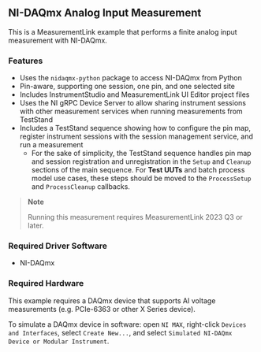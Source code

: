 ## NI-DAQmx Analog Input Measurement

This is a MeasurementLink example that performs a finite analog input
measurement with NI-DAQmx.

### Features

- Uses the `nidaqmx-python` package to access NI-DAQmx from Python
- Pin-aware, supporting one session, one pin, and one selected site
- Includes InstrumentStudio and MeasurementLink UI Editor project files
- Uses the NI gRPC Device Server to allow sharing instrument sessions with other
  measurement services when running measurements from TestStand
- Includes a TestStand sequence showing how to configure the pin map, register
  instrument sessions with the session management service, and run a measurement
  - For the sake of simplicity, the TestStand sequence handles pin map and session
    registration and unregistration in the `Setup` and `Cleanup` sections of the main
    sequence. For **Test UUTs** and batch process model use cases, these steps should
    be moved to the `ProcessSetup` and `ProcessCleanup` callbacks.

> **Note**
>
> Running this measurement requires MeasurementLink 2023 Q3 or later.

### Required Driver Software

- NI-DAQmx

### Required Hardware

This example requires a DAQmx device that supports AI voltage measurements (e.g.
PCIe-6363 or other X Series device).

To simulate a DAQmx device in software: open `NI MAX`, right-click `Devices and Interfaces`,
select `Create New...`, and select `Simulated NI-DAQmx Device or Modular Instrument`.